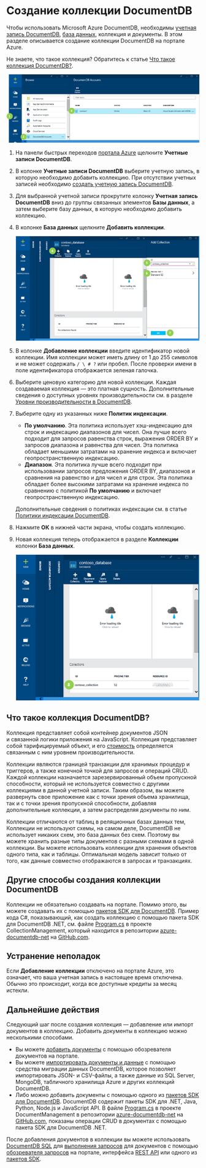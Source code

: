 <properties 
	pageTitle="Создание коллекции базы данных DocumentDB | Microsoft Azure" 
	description="Узнайте, как создать коллекции документов JSON с помощью интерактивного портала служб Azure DocumentDB, облачной базы данных документов на основе NoSQL. Получите бесплатную пробную версию сегодня." 
	services="documentdb" 
	authors="mimig1" 
	manager="jhubbard" 
	editor="monicar" 
	documentationCenter=""/>

<tags 
	ms.service="documentdb" 
	ms.workload="data-services" 
	ms.tgt_pltfrm="na" 
	ms.devlang="na" 
	ms.topic="article" 
	ms.date="12/18/2015" 
	ms.author="mimig"/>

# Создание коллекции DocumentDB

Чтобы использовать Microsoft Azure DocumentDB, необходимы [учетная запись DocumentDB](documentdb-create-account.md), [база данных](documentdb-create-database.md), коллекция и документы. В этом разделе описывается создание коллекции DocumentDB на портале Azure.

Не знаете, что такое коллекция? Обратитесь к статье [Что такое коллекция DocumentDB?](#what-is-a-documentdb-collection).

![Снимок экрана, на котором изображены учетные записи DocumentDB на панели быстрых переходов, учетная запись в колонке "Учетные записи DocumentDB" и база данных в колонке учетной записи DocumentDB в группе связанных элементов "База данных"](./media/documentdb-create-collection/docdb-database-creation-1-3.png)

1.  На панели быстрых переходов [портала Azure](https://portal.azure.com/) щелкните **Учетные записи DocumentDB**. 

2.  В колонке **Учетные записи DocumentDB** выберите учетную запись, в которую необходимо добавить коллекцию. При отсутствии учетных записей необходимо [создать учетную запись DocumentDB](documentdb-create-account.md).

3. Для выбранной учетной записи прокрутите колонку **Учетная запись DocumentDB** вниз до группы связанных элементов **Базы данных**, а затем выберите базу данных, в которую необходимо добавить коллекцию.
    
4. В колонке **База данных** щелкните **Добавить коллекции**.

	![Снимок экрана, на котором изображены кнопка "Добавить коллекцию" в колонке "База данных", параметры в колонке "Добавление коллекции" и кнопка OK — портал Azure для DocumentDB — инструмент создания облачных баз данных JSON для NoSQL](./media/documentdb-create-collection/docdb-collection-creation-4-7.png)

5. В колонке **Добавление коллекции** введите идентификатор новой коллекции. Имя коллекции может иметь длину от 1 до 255 символов и не может содержать `/ \ # ?` или пробел. После проверки имени в поле идентификатора отображается зеленая галочка.

6. Выберите ценовую категорию для новой коллекции. Каждая создаваемая коллекция — это платная сущность. Дополнительные сведения о доступных уровнях производительности см. в разделе [Уровни производительности в DocumentDB](documentdb-performance-levels.md).

7. Выберите одну из указанных ниже **Политик индексации**.

	- **По умолчанию**. Эта политика использует хэш-индексацию для строк и индексацию диапазонов для чисел. Она лучше всего подходит для запросов равенства строк, выражения ORDER BY и запросов диапазона и равенства для чисел. Эта политика обладает меньшими затратами на хранение индекса и включает геопространственную индексацию.
	- **Диапазон**. Эта политика лучше всего подходит при использовании запросов предложения ORDER BY, диапазонов и сравнения на равенство и для чисел и для строк. Эта политика обладает более высокими затратами на хранение индекса по сравнению с политикой **По умолчанию** и включает геопространственную индексацию.

	Дополнительные сведения о политиках индексации см. в статье [Политики индексации DocumentDB](documentdb-indexing-policies.md).

8. Нажмите **ОК** в нижней части экрана, чтобы создать коллекцию.


9. Новая коллекция теперь отображается в разделе **Коллекции** колонки **База данных**.
 
	![Снимок экрана новой коллекции в колонке "База данных" — портал Azure для DocumentDB — инструмент создания облачных баз данных JSON для NoSQL](./media/documentdb-create-collection/docdb-collection-creation-8.png)

## Что такое коллекция DocumentDB? 

Коллекция представляет собой контейнер документов JSON и связанной логики приложения на JavaScript. Коллекция представляет собой тарифицируемый объект, и его [стоимость](documentdb-performance-levels.md) определяется связанным с ним уровнем производительности.

Коллекции являются границей транзакции для хранимых процедур и триггеров, а также конечной точкой для запросов и операций CRUD. Каждой коллекции назначается зарезервированный объем пропускной способности, который не используется совместно с другими коллекциями в данной учетной записи. Таким образом, вы можете развернуть свое приложение как с точки зрения объема хранилища, так и с точки зрения пропускной способности, добавляя дополнительные коллекции, а затем распределяя документы по ним.

Коллекции отличаются от таблиц в реляционных базах данных тем, Коллекции не используют схемы, на самом деле, DocumentDB не использует никаких схем, это база данных без схем. Поэтому вы можете хранить разные типы документов с разными схемами в одной коллекции. Вы можете использовать коллекции для хранения объектов одного типа, как и таблицы. Оптимальная модель зависит только от того, как данные совместно отображаются в запросах и транзакциях.

## Другие способы создания коллекции DocumentDB

Коллекции не обязательно создавать на портале. Помимо этого, вы можете создавать их с помощью [пакетов SDK для DocumentDB](https://msdn.microsoft.com/library/azure/dn781482.aspx). Пример кода C#, показывающий, как создать коллекцию с помощью пакета SDK для DocumentDB .NET, см. файле [Program.cs](https://github.com/Azure/azure-documentdb-net/blob/master/samples/code-samples/CollectionManagement/Program.cs) в проекте CollectionManagement, который находится в репозитории [azure-documentdb-net](https://github.com/Azure/azure-documentdb-net) на [GitHub.com](https://github.com).

## Устранение неполадок

Если **Добавление коллекции** отключено на портале Azure, это означает, что ваша учетная запись в настоящее время отключена. Обычно это происходит, когда все доступные кредиты за месяц истекли.

## Дальнейшие действия

Следующий шаг после создания коллекция — добавление или импорт документов в коллекцию. Добавить документы в коллекцию можно несколькими способами.

- Вы можете [добавить документы](documentdb-view-json-document-explorer.md) с помощью обозревателя документов на портале.
- Вы можете [импортировать документы и данные](documentdb-import-data.md) с помощью средства миграции данных DocumentDB, которое позволяет импортировать JSON- и CSV-файлы, а также данные из SQL Server, MongoDB, табличного хранилища Azure и других коллекций DocumentDB. 
- Либо можно добавить документы с помощью одного из [пакетов SDK для DocumentDB](documentdb-sdk-dotnet.md). DocumentDB содержит пакеты SDK для .NET, Java, Python, Node.js и JavaScript API. В файле [Program.cs](https://github.com/Azure/azure-documentdb-net/blob/master/samples/code-samples/DocumentManagement/Program.cs) в проекте DocumentManagement в репозитории [azure-documentdb-net](https://github.com/Azure/azure-documentdb-net) на [GitHub.com](https://github.com), показаны операции CRUD в документах с помощью пакета SDK для DocumentDB .NET.

После добавления документов в коллекции вы можете использовать [DocumentDB SQL](documentdb-sql-query.md) для [выполнения запросов](documentdb-sql-query.md#executing-queries) для документов с помощью [обозревателя запросов](documentdb-query-collections-query-explorer.md) на портале, интерфейса [REST API](https://msdn.microsoft.com/library/azure/dn781481.aspx) или одного из [пакетов SDK](documentdb-sdk-dotnet.md).

<!---HONumber=AcomDC_1223_2015-->